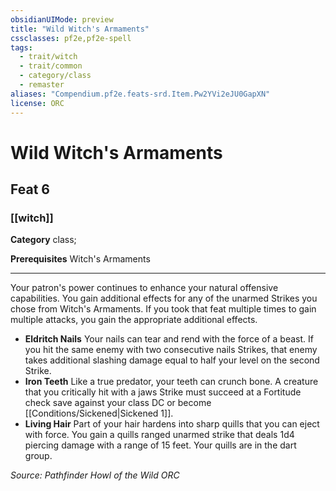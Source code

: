 ```yaml
---
obsidianUIMode: preview
title: "Wild Witch's Armaments"
cssclasses: pf2e,pf2e-spell
tags:
  - trait/witch
  - trait/common
  - category/class
  - remaster
aliases: "Compendium.pf2e.feats-srd.Item.Pw2YVi2eJU0GapXN"
license: ORC
---
```

# Wild Witch's Armaments
## Feat 6
### [[witch]]

**Category** class; 



**Prerequisites** Witch's Armaments
* * *
Your patron's power continues to enhance your natural offensive capabilities. You gain additional effects for any of the unarmed Strikes you chose from Witch's Armaments. If you took that feat multiple times to gain multiple attacks, you gain the appropriate additional effects.

*   **Eldritch Nails** Your nails can tear and rend with the force of a beast. If you hit the same enemy with two consecutive nails Strikes, that enemy takes additional slashing damage equal to half your level on the second Strike.
*   **Iron Teeth** Like a true predator, your teeth can crunch bone. A creature that you critically hit with a jaws Strike must succeed at a Fortitude check save against your class DC or become [[Conditions/Sickened|Sickened 1]].
*   **Living Hair** Part of your hair hardens into sharp quills that you can eject with force. You gain a quills ranged unarmed strike that deals 1d4 piercing damage with a range of 15 feet. Your quills are in the dart group.

*Source: Pathfinder Howl of the Wild*
*ORC*